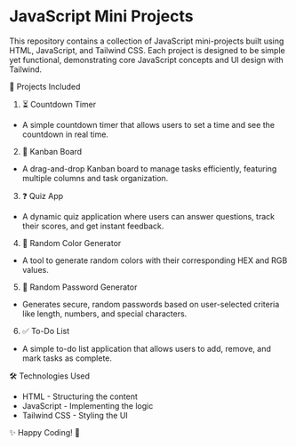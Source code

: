 # JavaScript Mini Projects

This repository contains a collection of JavaScript mini-projects built using HTML, JavaScript, and Tailwind CSS. Each project is designed to be simple yet functional, demonstrating core JavaScript concepts and UI design with Tailwind.

 🚀 Projects Included

 1. ⏳ Countdown Timer  
   - A simple countdown timer that allows users to set a time and see the countdown in real time.

 2. 📌 Kanban Board  
   - A drag-and-drop Kanban board to manage tasks efficiently, featuring multiple columns and task organization.

 3. ❓ Quiz App  
   - A dynamic quiz application where users can answer questions, track their scores, and get instant feedback.

 4. 🎨 Random Color Generator  
   - A tool to generate random colors with their corresponding HEX and RGB values.

 5. 🔐 Random Password Generator  
   - Generates secure, random passwords based on user-selected criteria like length, numbers, and special characters.

 6. ✅ To-Do List  
   - A simple to-do list application that allows users to add, remove, and mark tasks as complete.

 🛠 Technologies Used  
- HTML - Structuring the content  
- JavaScript - Implementing the logic  
- Tailwind CSS - Styling the UI  


✨ Happy Coding! 🚀
